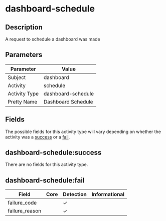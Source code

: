 dashboard-schedule
==================

Description
-----------
A request to schedule a dashboard was made

Parameters
----------
| Parameter     | Value              |
| ------------- | ------------------ |
| Subject       | dashboard          |
| Activity      | schedule           |
| Activity Type | dashboard-schedule |
| Pretty Name   | Dashboard Schedule |


Fields
------

The possible fields for this activity type will vary depending on whether the activity was a [success](#dashboard-schedulesuccess) or a [fail](#dashboard-schedulefail).


dashboard-schedule:success
--------------------------

There are no fields for this activity type.


dashboard-schedule:fail
-----------------------

| Field          | Core | Detection | Informational |
| -------------- | ---- | --------- | ------------- |
| failure_code   |      | &#10003;  |               |
| failure_reason |      | &#10003;  |               |